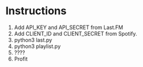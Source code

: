 # Instructions

1. Add API_KEY and API_SECRET from Last.FM
2. Add CLIENT_ID and CLIENT_SECRET from Spotify.
3. python3 last.py
4. python3 playlist.py
5. ????
6. Profit

